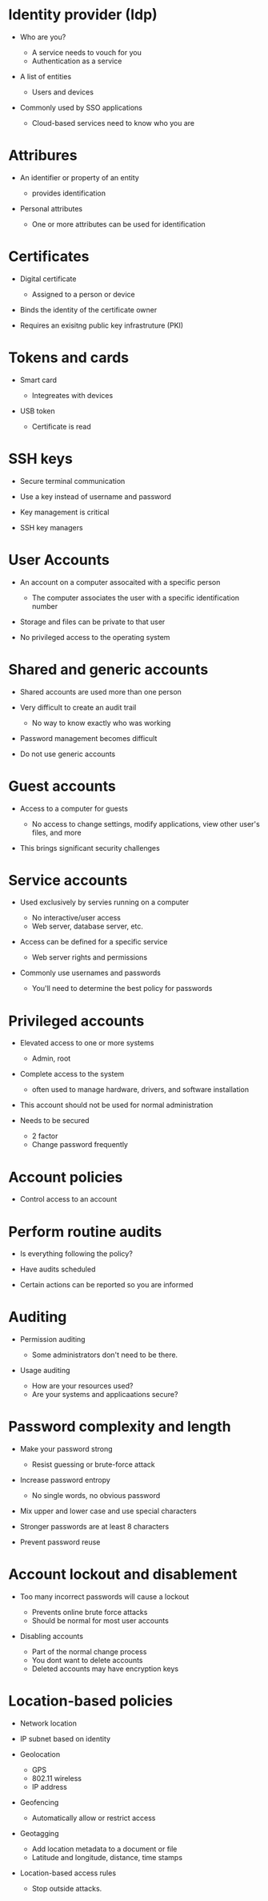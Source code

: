 # Identity provider (Idp)
- Who are you?
  - A service needs to vouch for you 
  - Authentication as a service

- A list of entities 
  - Users and devices

- Commonly used by SSO applications
  - Cloud-based services need to know who you are 

# Attribures
- An identifier or property of an entity 
  - provides identification

- Personal attributes 
  - One or more attributes can be used for identification 

# Certificates
- Digital certificate
  - Assigned to a person or device

- Binds the identity of the certificate owner 

- Requires an exisitng public key infrastruture (PKI)

# Tokens and cards
- Smart card
  - Integreates with devices 

- USB token 
  - Certificate is read

# SSH keys
- Secure terminal communication

- Use a key instead of username and password

- Key management is critical

- SSH key managers 

# User Accounts
- An account on a computer assocaited with a specific person 
  - The computer associates the user with a specific identification number

- Storage and files can be private to that user

- No privileged access to the operating system

# Shared and generic accounts
- Shared accounts are used more than one person 

- Very difficult to create an audit trail 
  - No way to know exactly who was working 

- Password management becomes difficult 

- Do not use generic accounts 

# Guest accounts
- Access to a computer for guests 
  - No access to change settings, modify applications, view other user's files, and more

- This brings significant security challenges 

# Service accounts
- Used exclusively by servies running on a computer
  - No interactive/user access 
  - Web server, database server, etc.

- Access can be defined for a specific service 
  - Web server rights and permissions

- Commonly use usernames and passwords
  - You'll need to determine the best policy for passwords

# Privileged accounts
- Elevated access to one or more systems 
  - Admin, root

- Complete access to the system 
  - often used to manage hardware, drivers, and software installation

- This account should not be used for normal administration

- Needs to be secured
  - 2 factor 
  - Change password frequently

# Account policies
- Control access to an account 

# Perform routine audits
- Is everything following the policy?

- Have audits scheduled 

- Certain actions can be reported so you are informed 

# Auditing
- Permission auditing 
  - Some administrators don't need to be there. 

- Usage auditing 
  - How are your resources used?
  - Are your systems and applicaations secure?

# Password complexity and length
- Make your password strong
  - Resist guessing or brute-force attack

- Increase password entropy
  - No single words, no obvious password

- Mix upper and lower case and use special characters 

- Stronger passwords are at least 8 characters 

- Prevent password reuse 

# Account lockout and disablement 
- Too many incorrect passwords will cause a lockout
  - Prevents online brute force attacks
  - Should be normal for most user accounts 

- Disabling accounts
  - Part of the normal change process
  - You dont want to delete accounts 
  - Deleted accounts may have encryption keys

# Location-based policies
- Network location 
 - IP subnet based on identity 

- Geolocation 
  - GPS 
  - 802.11 wireless
  - IP address 

- Geofencing 
  - Automatically allow or restrict access 

- Geotagging
  - Add location metadata to a document or file
  - Latitude and longitude, distance, time stamps

- Location-based access rules 
  - Stop outside attacks. 






































